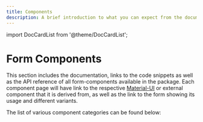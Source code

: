 ```yaml
---
title: Components
description: A brief introduction to what you can expect from the documentation for all components in the package, including a categorized list of components and their respective details.
---
```


import DocCardList from '@theme/DocCardList';

# Form Components

This section includes the documentation, links to the code snippets as well as the API reference of all form-components available in the package. Each component page will have link to the respective [Material-UI](https://mui.com/material-ui/all-components/) or external component that it is derived from, as well as the link to the form showing its usage and different variants.

The list of various component categories can be found below:

<DocCardList />